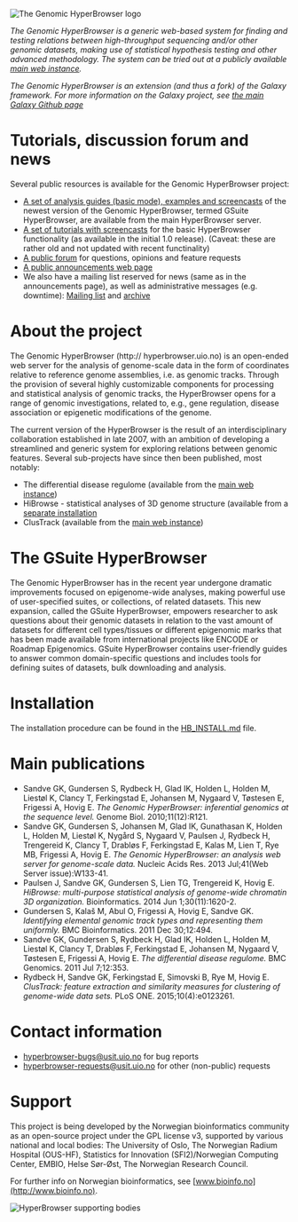 ![The Genomic HyperBrowser logo](https://hyperbrowser.uio.no/hb/static/hyperbrowser/images/logo/HB_logo_white_same_line.png)
  
  
_The Genomic HyperBrowser is a generic web-based system for finding and testing relations between high-throughput sequencing and/or other genomic datasets, making use of statistical hypothesis testing and other advanced methodology. The system can be tried out at a publicly available [main web instance](https://hyperbrowser.uio.no)._

_The Genomic HyperBrowser is an extension (and thus a fork) of the Galaxy framework. For more information on the Galaxy project, see [the main Galaxy Github page](https://github.com/galaxyproject/galaxy)_

# Tutorials, discussion forum and news
Several public resources is available for the Genomic HyperBrowser project:

- [A set of analysis guides (basic mode), examples and screencasts](https://hyperbrowser.uio.no) of the newest version of the Genomic HyperBrowser, termed GSuite HyperBrowser, are available from the main HyperBrowser server.
- [A set of tutorials with screencasts](https://sites.google.com/site/hyperbrowserhelp/discusison-forum) for the basic HyperBrowser functionality (as available in the initial 1.0 release). (Caveat: these are rather old and not updated with recent functinality)
- [A public forum](https://groups.google.com/forum/?hl=en#!forum/the-genomic-hyperbrowser) for questions, opinions and feature requests
- [A public announcements web page](https://sites.google.com/site/hyperbrowserhelp/announcements)
- We also have a mailing list reserved for news (same as in the announcements page), as well as administrative messages (e.g. downtime): [Mailing list](https://sympa.uio.no/usit.uio.no/info/hyperbrowser-info) and [archive](https://sympa.uio.no/usit.uio.no/arc/hyperbrowser-info)


# About the project
The Genomic HyperBrowser (http:// hyperbrowser.uio.no) is an open-ended web server for the analysis of genome-scale data in the form of coordinates relative to reference genome assemblies, i.e. as genomic tracks. Through the provision of several highly customizable components for processing and statistical analysis of genomic tracks, the HyperBrowser opens for a range of genomic investigations, related to, e.g., gene regulation, disease association or epigenetic modifications of the genome.

The current version of the HyperBrowser is the result of an interdisciplinary collaboration established in late 2007, with an ambition of developing a streamlined and generic system for exploring relations between genomic features. Several sub-projects have since then been published, most notably:

- The differential disease regulome (available from the [main web instance](https://hyperbrowser.uio.no))
- HiBrowse - statistical analyses of 3D genome structure (available from a [separate installation](https://hyperbrowser.uio.no/3d)
- ClusTrack (available from the [main web instance](https://hyperbrowser.uio.no))

# The GSuite HyperBrowser
The Genomic HyperBrowser  has in the recent year undergone dramatic improvements focused on epigenome-wide analyses, making powerful use of user-specified suites, or collections, of related datasets. This new expansion, called the GSuite HyperBrowser, empowers researcher to ask questions about their genomic datasets in relation to the vast amount of datasets for different cell types/tissues or different epigenomic marks that has been made available from international projects like ENCODE or Roadmap Epigenomics. GSuite HyperBrowser contains user-friendly guides to answer common domain-specific questions and includes tools for defining suites of datasets, bulk downloading and analysis.

# Installation
The installation procedure can be found in the [HB_INSTALL.md](HB_INSTALL.md) file.

# Main publications
- Sandve GK, Gundersen S, Rydbeck H, Glad IK, Holden L, Holden M, Liestøl K, Clancy T, Ferkingstad E, Johansen M, Nygaard V, Tøstesen E, Frigessi A, Hovig E. _The Genomic HyperBrowser: inferential genomics at the sequence level._ Genome Biol. 2010;11(12):R121.
- Sandve GK, Gundersen S, Johansen M, Glad IK, Gunathasan K, Holden L, Holden M, Liestøl K, Nygård S, Nygaard V, Paulsen J, Rydbeck H, Trengereid K, Clancy T, Drabløs F, Ferkingstad E, Kalas M, Lien T, Rye MB, Frigessi A, Hovig E. _The Genomic HyperBrowser: an analysis web server for genome-scale data._ Nucleic Acids Res. 2013 Jul;41(Web Server issue):W133-41.
- Paulsen J, Sandve GK, Gundersen S, Lien TG, Trengereid K, Hovig E. _HiBrowse: multi-purpose statistical analysis of genome-wide chromatin 3D organization._ Bioinformatics. 2014 Jun 1;30(11):1620-2.
- Gundersen S, Kalaš M, Abul O, Frigessi A, Hovig E, Sandve GK. _Identifying elemental genomic track types and representing them uniformly._ BMC Bioinformatics. 2011 Dec 30;12:494.
- Sandve GK, Gundersen S, Rydbeck H, Glad IK, Holden L, Holden M, Liestøl K, Clancy T, Drabløs F, Ferkingstad E, Johansen M, Nygaard V, Tøstesen E, Frigessi A, Hovig E. _The differential disease regulome._ BMC Genomics. 2011 Jul 7;12:353.
- Rydbeck H, Sandve GK, Ferkingstad E, Simovski B, Rye M, Hovig E. _ClusTrack: feature extraction and similarity measures for clustering of genome-wide data sets._ PLoS ONE. 2015;10(4):e0123261.

# Contact information
- [hyperbrowser-bugs@usit.uio.no](mailto:hyperbrowser-bugs@usit.uio.no) for bug reports
- [hyperbrowser-requests@usit.uio.no](mailto:hyperbrowser-requests@usit.uio.no) for other (non-public) requests

# Support
This project is being developed by the Norwegian bioinformatics community as an open-source project under the GPL license v3, supported by various national and local bodies: The University of Oslo, The Norwegian Radium Hospital (OUS-HF), Statistics for Innovation (SFI2)/Norwegian Computing Center, EMBIO, Helse Sør-Øst, The Norwegian Research Council.

For further info on Norwegian bioinformatics, see [www.bioinfo.no](http://www.bioinfo.no).

![HyperBrowser supporting bodies](https://hyperbrowser.uio.no/dev2/static/hyperbrowser/images/logo/HB_support.png)
